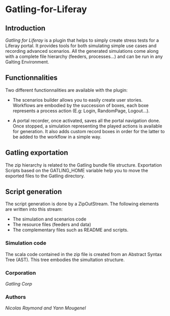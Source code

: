 Gatling-for-Liferay
===================

## Introduction
_Gatling for Liferay_ is a plugin that helps to simply create stress tests for a Liferay portal. It provides tools for both simulating simple use cases and
recording advanced scenarios. All the generated simulations come along with
a complete file hierarchy (feeders, processes...) and can be run in any Galting Environment.

## Functionnalities
Two different functionnalities are available with the plugin:
  - The scenarios builder allows you to easily create user stories. Workflows are
  embodied by the succession of boxes, each boxe represents a process action
  (E.g: Login, RandomPage, Logout...).

  - A portal recorder, once activated, saves all the portal navigation done. Once stopped, a simulation representing the played actions is available for generation.
  It also adds custom record boxes in order for the latter to be added to the workflow in a simple way.


## Gatling exportation
  The zip hierarchy is related to the Gatling bundle file structure. Exportation Scripts based on the GATLING_HOME variable help you to move the exported files to the Gatling directory.

## Script generation
  The script generation is done by a ZipOutStream. The following elements are written into this stream:
  - The simulation and scenarios code
  - The resource files (feeders and data)
  - The complementary files such as README and scripts.

  ### Simulation code
  The scala code contained in the zip file is created from an Abstract Syntax Tree (AST). This tree  embodies the simultation structure.

### Corporation
_Gatling Corp_
### Authors
_Nicolas Raymond and Yann Mougenel_

